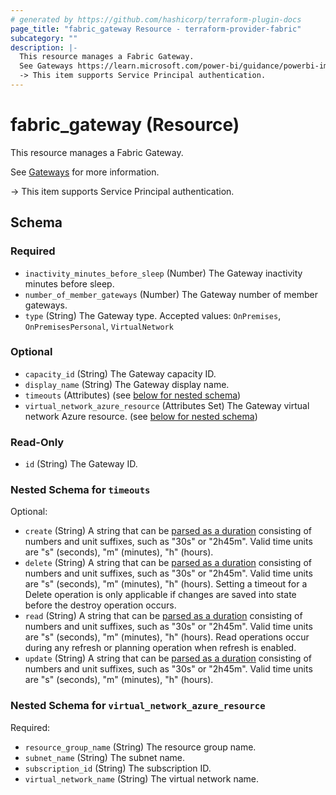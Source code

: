 ```yaml
---
# generated by https://github.com/hashicorp/terraform-plugin-docs
page_title: "fabric_gateway Resource - terraform-provider-fabric"
subcategory: ""
description: |-
  This resource manages a Fabric Gateway.
  See Gateways https://learn.microsoft.com/power-bi/guidance/powerbi-implementation-planning-data-gateways for more information.
  -> This item supports Service Principal authentication.
---
```


# fabric_gateway (Resource)

This resource manages a Fabric Gateway.

See [Gateways](https://learn.microsoft.com/power-bi/guidance/powerbi-implementation-planning-data-gateways) for more information.

-> This item supports Service Principal authentication.

<!-- schema generated by tfplugindocs -->
## Schema

### Required

- `inactivity_minutes_before_sleep` (Number) The Gateway inactivity minutes before sleep.
- `number_of_member_gateways` (Number) The Gateway number of member gateways.
- `type` (String) The Gateway type. Accepted values: `OnPremises`, `OnPremisesPersonal`, `VirtualNetwork`

### Optional

- `capacity_id` (String) The Gateway capacity ID.
- `display_name` (String) The Gateway display name.
- `timeouts` (Attributes) (see [below for nested schema](#nestedatt--timeouts))
- `virtual_network_azure_resource` (Attributes Set) The Gateway virtual network Azure resource. (see [below for nested schema](#nestedatt--virtual_network_azure_resource))

### Read-Only

- `id` (String) The Gateway ID.

<a id="nestedatt--timeouts"></a>

### Nested Schema for `timeouts`

Optional:

- `create` (String) A string that can be [parsed as a duration](https://pkg.go.dev/time#ParseDuration) consisting of numbers and unit suffixes, such as "30s" or "2h45m". Valid time units are "s" (seconds), "m" (minutes), "h" (hours).
- `delete` (String) A string that can be [parsed as a duration](https://pkg.go.dev/time#ParseDuration) consisting of numbers and unit suffixes, such as "30s" or "2h45m". Valid time units are "s" (seconds), "m" (minutes), "h" (hours). Setting a timeout for a Delete operation is only applicable if changes are saved into state before the destroy operation occurs.
- `read` (String) A string that can be [parsed as a duration](https://pkg.go.dev/time#ParseDuration) consisting of numbers and unit suffixes, such as "30s" or "2h45m". Valid time units are "s" (seconds), "m" (minutes), "h" (hours). Read operations occur during any refresh or planning operation when refresh is enabled.
- `update` (String) A string that can be [parsed as a duration](https://pkg.go.dev/time#ParseDuration) consisting of numbers and unit suffixes, such as "30s" or "2h45m". Valid time units are "s" (seconds), "m" (minutes), "h" (hours).

<a id="nestedatt--virtual_network_azure_resource"></a>

### Nested Schema for `virtual_network_azure_resource`

Required:

- `resource_group_name` (String) The resource group name.
- `subnet_name` (String) The subnet name.
- `subscription_id` (String) The subscription ID.
- `virtual_network_name` (String) The virtual network name.
